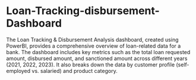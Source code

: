 # Loan-Tracking-disbursement-Dashboard
The Loan Tracking & Disbursement Analysis dashboard, created using PowerBI, provides a comprehensive overview of loan-related data for a bank. The dashboard includes key metrics such as the total loan requested amount, disbursed amount, and sanctioned amount across different years (2021, 2022, 2023). It also breaks down the data by customer profile (self-employed vs. salaried) and product category.
